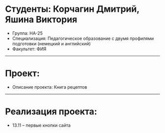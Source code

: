 # Студенты: Корчагин Дмитрий, Яшина Виктория
- Группа: НА-25
- Специализация: Педагогическое образование с двумя профилями подготовки (немецкий и английский)
- Факультет: ФИЯ
---
# Проект: 
- Описание проекта: Книга рецептов
---
# Реализация проекта:
- 13.11 – первые кнопки сайта

